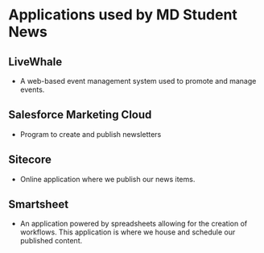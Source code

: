 # **Applications used by MD Student News**

## LiveWhale

- A web-based event management system used to promote and manage events.

## Salesforce Marketing Cloud

- Program to create and publish newsletters

## Sitecore

- Online application where we publish our news items.

## Smartsheet

- An application powered by spreadsheets allowing for the creation of workflows. This application is where we house and schedule our published content.


